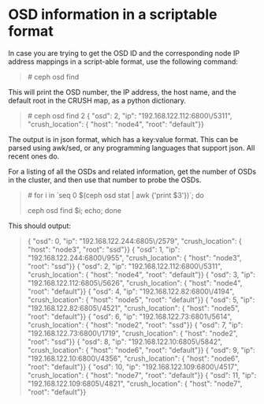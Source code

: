 # OSD information in a scriptable format


In case you are trying to get the OSD ID and the corresponding node IP address mappings in a script-able format, use the following command:

> \# ceph osd find <OSD-num>

This will print the OSD number, the IP address, the host name, and the default root in the CRUSH map, as a python dictionary.

> \# ceph osd find 2 { "osd": 2, "ip": "192.168.122.112:6800\\/5311", "crush\_location": { "host": "node4", "root": "default"}}

The output is in json format, which has a key:value format. This can be parsed using awk/sed, or any programming languages that support json. All recent ones do.

For a listing of all the OSDs and related information, get the number of OSDs in the cluster, and then use that number to probe the OSDs.

> \# for i in \`seq 0 $(ceph osd stat | awk {'print $3'})\`; do
>
> ceph osd find $i; echo; done

This should output:

> { "osd": 0, "ip": "192.168.122.244:6805\\/2579", "crush\_location": { "host": "node3", "root": "ssd"}} { "osd": 1, "ip": "192.168.122.244:6800\\/955", "crush\_location": { "host": "node3", "root": "ssd"}} { "osd": 2, "ip": "192.168.122.112:6800\\/5311", "crush\_location": { "host": "node4", "root": "default"}} { "osd": 3, "ip": "192.168.122.112:6805\\/5626", "crush\_location": { "host": "node4", "root": "default"}} { "osd": 4, "ip": "192.168.122.82:6800\\/4194", "crush\_location": { "host": "node5", "root": "default"}} { "osd": 5, "ip": "192.168.122.82:6805\\/4521", "crush\_location": { "host": "node5", "root": "default"}} { "osd": 6, "ip": "192.168.122.73:6801\\/5614", "crush\_location": { "host": "node2", "root": "ssd"}} { "osd": 7, "ip": "192.168.122.73:6800\\/1719", "crush\_location": { "host": "node2", "root": "ssd"}} { "osd": 8, "ip": "192.168.122.10:6805\\/5842", "crush\_location": { "host": "node6", "root": "default"}} { "osd": 9, "ip": "192.168.122.10:6800\\/4356", "crush\_location": { "host": "node6", "root": "default"}} { "osd": 10, "ip": "192.168.122.109:6800\\/4517", "crush\_location": { "host": "node7", "root": "default"}} { "osd": 11, "ip": "192.168.122.109:6805\\/4821", "crush\_location": { "host": "node7", "root": "default"}}

